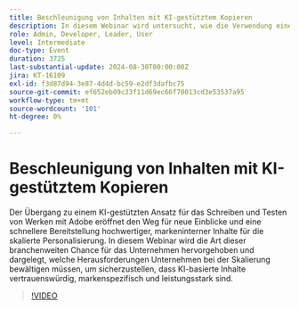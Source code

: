 ```yaml
---
title: Beschleunigung von Inhalten mit KI-gestütztem Kopieren
description: In diesem Webinar wird untersucht, wie die Verwendung eines KI-gestützten Konzepts zum Schreiben und Testen von Copywriting mit Adobe die Personalisierung von Inhalten in großem Maßstab verbessern und gleichzeitig die Herausforderungen bewältigen kann, die mit der Aufrechterhaltung von Vertrauen, Markenkonsistenz und Leistung verbunden sind.
role: Admin, Developer, Leader, User
level: Intermediate
doc-type: Event
duration: 3725
last-substantial-update: 2024-08-30T00:00:00Z
jira: KT-16109
exl-id: f3d87d94-3e87-4d4d-bc59-e2df3dafbc75
source-git-commit: ef652eb09c33f11d69ec66f70013cd3e53537a95
workflow-type: tm+mt
source-wordcount: '101'
ht-degree: 0%

---
```


# Beschleunigung von Inhalten mit KI-gestütztem Kopieren

Der Übergang zu einem KI-gestützten Ansatz für das Schreiben und Testen von Werken mit Adobe eröffnet den Weg für neue Einblicke und eine schnellere Bereitstellung hochwertiger, markeninterner Inhalte für die skalierte Personalisierung. In diesem Webinar wird die Art dieser branchenweiten Chance für das Unternehmen hervorgehoben und dargelegt, welche Herausforderungen Unternehmen bei der Skalierung bewältigen müssen, um sicherzustellen, dass KI-basierte Inhalte vertrauenswürdig, markenspezifisch und leistungsstark sind.

>[!VIDEO](https://video.tv.adobe.com/v/3433223/?learn=on)

